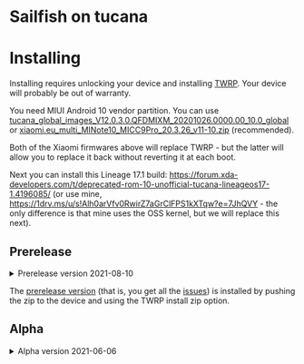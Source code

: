 # Sailfish on tucana

# Installing
Installing requires unlocking your device and installing [TWRP](https://twrp.me/xiaomi/xiaomiminote10.html).
Your device will probably be out of warranty.

You need MIUI Android 10 vendor partition.
You can use [tucana_global_images_V12.0.3.0.QFDMIXM_20201026.0000.00_10.0_global](https://xiaomifirmwareupdater.com/miui/tucana/stable/V12.0.3.0.QFDMIXM/) or [xiaomi.eu_multi_MINote10_MICC9Pro_20.3.26_v11-10.zip](https://androidfilehost.com/?fid=4349826312261755292) (recommended).

Both of the Xiaomi firmwares above will replace TWRP - but the latter will allow you to replace it back without reverting it at each boot.

Next you can install this Lineage 17.1 build: https://forum.xda-developers.com/t/deprecated-rom-10-unofficial-tucana-lineageos17-1.4196085/
(or use mine, https://1drv.ms/u/s!Alh0arVfv0RwirZ7aGrClFPS1kXTqw?e=7JhQVY - the only difference is that mine uses the OSS kernel, but we will replace this next).


## Prerelease
<details>
<summary>Prerelease version 2021-08-10</summary>
</details>

The [prerelease version](https://github.com/sailfishos-on-tucana/Readme/releases/tag/4.1.0.24-prerelease) (that is, you get all the [issues](https://github.com/sailfishos-on-tucana/Readme/issues)) is installed by pushing the zip to the device and using the TWRP install zip option.

## Alpha
<details>
  <summary>Alpha version 2021-06-06</summary>
You need a MIUI Android 10 vendor partition, I used [tucana_global_images_V12.0.3.0.QFDMIXM_20201026.0000.00_10.0_global](https://xiaomifirmwareupdater.com/miui/tucana/stable/V12.0.3.0.QFDMIXM/) - probably others will work.
Boot into it at least once to verifiy the downgrade worker correctly.

This is mainly for the vendor partition but any other device calibrations that could be done.

Next you can install this Lineage 17.1 build: https://forum.xda-developers.com/t/deprecated-rom-10-unofficial-tucana-lineageos17-1.4196085/
(or use mine, https://1drv.ms/u/s!Alh0arVfv0RwirZ7aGrClFPS1kXTqw?e=7JhQVY - the only difference is that mine uses the OSS kernel, but we will replace this next).

Next install the [alpha release](https://github.com/sailfishos-on-tucana/Readme/releases/tag/4.0.1.48-alpha) (that is, you get all the [issues](https://github.com/sailfishos-on-tucana/Readme/issues): 
You download the boot image and the bz2 file, install the img with twrp on the boot partition and for the bz2 do:
```
#!/bin/bash -x
RELEASE=4.0.1.48
EXTRANAME=${EXTRANAME:=-alpha}
echo publishing $RELEASE$EXTRANAME
sudo bunzip2 -vf sfe-tucana-$RELEASE$EXTRANAME.tar.bz2
adb shell mkdir -p /data/.stowaways/sailfishos
adb push sfe-tucana-$RELEASE$EXTRANAME.tar /sdcard/
adb shell tar --numeric-owner -xf /sdcard/sfe-tucana-$RELEASE$EXTRANAME.tar -C /data/.stowaways/sailfishos
```
</details>
